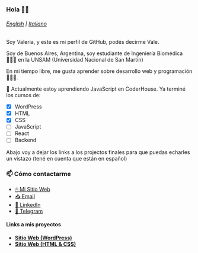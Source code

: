 ### Hola 👋🏻
###### [English](./README.md) | [Italiano](README-it.md)

Soy Valeria, y este es mi perfil de GitHub, podés decirme Vale.

Soy de Buenos Aires, Argentina, soy estudiante de Ingeniería Biomédica 👩🏻‍🔬 en la UNSAM (Universidad Nacional de San Martín)

En mi tiempo libre, me gusta aprender sobre desarrollo web y programación 👩🏻‍💻. 

🌱 Actualmente estoy aprendiendo JavaScript en CoderHouse. Ya terminé los cursos de:
- [x] WordPress
- [x] HTML
- [x] CSS
- [ ] JavaScript
- [ ] React
- [ ] Backend

Abajo voy a dejar los links a los projectos finales para que puedas echarles un vistazo (tené en cuenta que están en español)

### 📫 Cómo contactarme
* [🖱 Mi Sitio Web](https://valeriadelsavio.com.ar)
* [📥 Email](mailto:contacto@valeriadelsavio.com.ar)
* [👔 LinkedIn](https://linkedin.com/in/valeria-delsavio)
* [💬 Telegram](https://t.me/valeeds)

#### Links a mis proyectos
- [**Sitio Web (WordPress)**](https://demos.valeriadelsavio.com.ar/candelarosendo)
- [**Sitio Web (HTML & CSS)**](https://demos.valeriadelsavio.com.ar/GSNSF-DELSAVIO)
